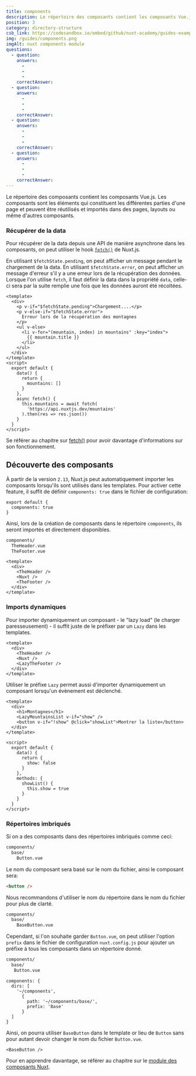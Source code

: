 ```yaml
---
title: components
description: Le répertoire des composants contient les composants Vue.js. Les composants sont les éléments qui constituent les différentes parties d'une page et peuvent être réutilisés et importés dans des pages, layouts ou même d'autres composants.
position: 3
category: directory-structure
csb_link: https://codesandbox.io/embed/github/nuxt-academy/guides-examples/tree/master/04_directory_structure/03_components?fontsize=14&hidenavigation=1&theme=dark
img: /guides/components.png
imgAlt: nuxt components module
questions:
  - question:
    answers:
      -
      -
      -
    correctAnswer:
  - question:
    answers:
      -
      -
      -
    correctAnswer:
  - question:
    answers:
      -
      -
      -
    correctAnswer:
  - question:
    answers:
      -
      -
      -
    correctAnswer:
---
```


Le répertoire des composants contient les composants Vue.js. Les composants sont les éléments qui constituent les différentes parties d'une page et peuvent être réutilisés et importés dans des pages, layouts ou même d'autres composants.

### Récupérer de la data

Pour récupérer de la data depuis une API de manière asynchrone dans les composants, on peut utiliser le hook [`fetch()`](/docs/2.x//features/data-fetching#the-fetch-method) de Nuxt.js.

En utilisant `$fetchState.pending`, on peut afficher un message pendant le chargement de la data. En utilisant `$fetchState.error`, on peut afficher un message d'erreur s'il y a une erreur lors de la récupération des données. Lorsque l'on utilise `fetch`, il faut définir la data dans la propriété `data`, celle-ci sera par la suite remplie une fois que les données auront été récoltées.

```html{}[components/MountainsList.vue]
<template>
  <div>
    <p v-if="$fetchState.pending">Chargement....</p>
    <p v-else-if="$fetchState.error">
      Erreur lors de la récupération des montagnes
    </p>
    <ul v-else>
      <li v-for="(mountain, index) in mountains" :key="index">
        {{ mountain.title }}
      </li>
    </ul>
  </div>
</template>
<script>
  export default {
    data() {
      return {
        mountains: []
      }
    },
    async fetch() {
      this.mountains = await fetch(
        'https://api.nuxtjs.dev/mountains'
      ).then(res => res.json())
    }
  }
</script>
```

<base-alert type="next">

Se référer au chapitre sur [fetch()](/docs/2.x//features/data-fetching#the-fetch-method) pour avoir davantage d'informations sur son fonctionnement.

</base-alert>

## Découverte des composants

<app-modal :src="img" :alt="imgAlt"></app-modal>

À partir de la version `2.13`, Nuxt.js peut automatiquement importer les composants lorsqu'ils sont utilisés dans les templates. Pour activer cette feature, il suffit de définir `components: true` dans le fichier de configuration:

```js{}[nuxt.config.js]
export default {
  components: true
}
```

Ainsi, lors de la création de composants dans le répertoire `components`, ils seront importés et directement disponibles.

```bash
components/
  TheHeader.vue
  TheFooter.vue
```

```html{}[layouts/default.vue]
<template>
  <div>
    <TheHeader />
    <Nuxt />
    <TheFooter />
  </div>
</template>
```

### Imports dynamiques

Pour importer dynamiquement un composant - le "lazy load" (le charger paresseusement) - il suffit juste de le préfixer par un `Lazy` dans les templates.

```html{}[layouts/default.vue]
<template>
  <div>
    <TheHeader />
    <Nuxt />
    <LazyTheFooter />
  </div>
</template>
```

Utiliser le préfixe `Lazy` permet aussi d'importer dynamiquement un composant lorsqu'un évènement est déclenché.

```html{}[pages/index.vue]
<template>
  <div>
    <h1>Montagnes</h1>
    <LazyMountainsList v-if="show" />
    <button v-if="!show" @click="showList">Montrer la liste</button>
  </div>
</template>

<script>
  export default {
    data() {
      return {
        show: false
      }
    },
    methods: {
      showList() {
        this.show = true
      }
    }
  }
</script>
```

### Répertoires imbriqués

Si on a des composants dans des répertoires imbriqués comme ceci:

```bash
components/
  base/
    Button.vue
```

Le nom du composant sera basé sur le nom du fichier, ainsi le composant sera:

```html
<button />
```

Nous recommandons d'utiliser le nom du répertoire dans le nom du fichier pour plus de clarté.

```bash
components/
  base/
    BaseButton.vue
```

Cependant, si l'on souhaite garder `Button.vue`, on peut utiliser l'option `prefix` dans le fichier de configuration `nuxt.config.js` pour ajouter un préfixe à tous les composants dans un répertoire donné.

```bash
components/
  base/
   Button.vue
```

```bash{}[nuxt.config.js]
components: {
  dirs: [
    '~/components',
      {
        path: '~/components/base/',
        prefix: 'Base'
      }
  ]
}
```

Ainsi, on pourra utiliser `BaseButton` dans le template or lieu de `Button` sans pour autant devoir changer le nom du fichier `Button.vue`.

```html{}[pages/index.vue]
<BaseButton />
```

<app-modal>
  <code-sandbox :src="csb_link"></code-sandbox>
</app-modal>

<base-alert type="next">

Pour en apprendre davantage, se référer au chapitre sur le [module des composants Nuxt](/blog/improve-your-developer-experience-with-nuxt-components).

</base-alert>
